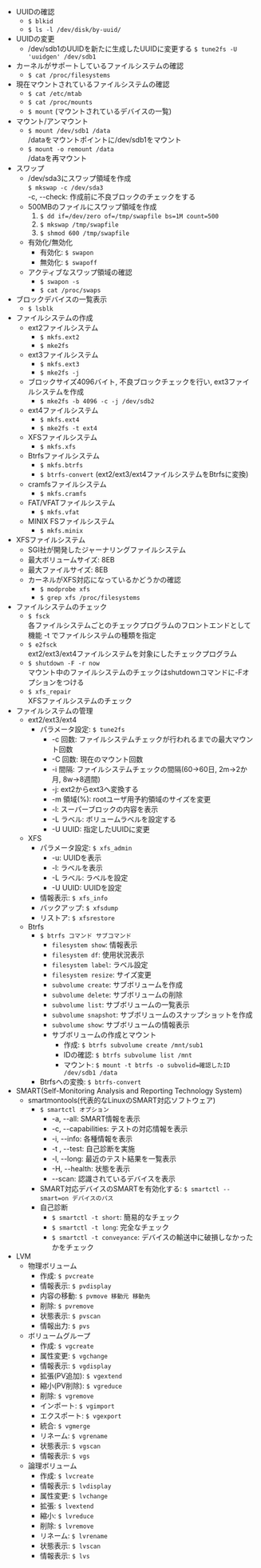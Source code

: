- UUIDの確認
    - `$ blkid`
    - `$ ls -l /dev/disk/by-uuid/`
- UUIDの変更
    -  /dev/sdb1のUUIDを新たに生成したUUIDに変更する
    `$ tune2fs -U 'uuidgen' /dev/sdb1`
- カーネルがサポートしているファイルシステムの確認
    - `$ cat /proc/filesystems`
- 現在マウントされているファイルシステムの確認
    - `$ cat /etc/mtab`
    - `$ cat /proc/mounts`
    - `$ mount` (マウントされているデバイスの一覧)
- マウント/アンマウント
    - `$ mount /dev/sdb1 /data`  
    /dataをマウントポイントに/dev/sdb1をマウント
    - `$ mount -o remount /data`  
    /dataを再マウント
- スワップ
    - /dev/sda3にスワップ領域を作成    
    `$ mkswap -c /dev/sda3`  
    -c, --check: 作成前に不良ブロックのチェックをする
    - 500MBのファイルにスワップ領域を作成
        1. `$ dd if=/dev/zero of=/tmp/swapfile bs=1M count=500`
        2. `$ mkswap /tmp/swapfile`
        3. `$ shmod 600 /tmp/swapfile`
    - 有効化/無効化
        - 有効化: `$ swapon`
        - 無効化: `$ swapoff`
    - アクティブなスワップ領域の確認
        - `$ swapon -s`
        - `$ cat /proc/swaps`
- ブロックデバイスの一覧表示
    - `$ lsblk`
- ファイルシステムの作成
    - ext2ファイルシステム
        - `$ mkfs.ext2`
        - `$ mke2fs`
    - ext3ファイルシステム
        - `$ mkfs.ext3`
        - `$ mke2fs -j`
    - ブロックサイズ4096バイト, 不良ブロックチェックを行い, ext3ファイルシステムを作成  
        - `$ mke2fs -b 4096 -c -j /dev/sdb2`
    - ext4ファイルシステム
        - `$ mkfs.ext4`
        - `$ mke2fs -t ext4`
    - XFSファイルシステム
        - `$ mkfs.xfs`
    - Btrfsファイルシステム
        - `$ mkfs.btrfs`
        - `$ btrfs-convert` (ext2/ext3/ext4ファイルシステムをBtrfsに変換)
    - cramfsファイルシステム
        - `$ mkfs.cramfs`
    - FAT/VFATファイルシステム
        - `$ mkfs.vfat`
    - MINIX FSファイルシステム
        - `$ mkfs.minix`
- XFSファイルシステム
    - SGI社が開発したジャーナリングファイルシステム
    - 最大ボリュームサイズ: 8EB
    - 最大ファイルサイズ: 8EB
    - カーネルがXFS対応になっているかどうかの確認
        - `$ modprobe xfs`
        - `$ grep xfs /proc/filesystems`
- ファイルシステムのチェック
    - `$ fsck`  
    各ファイルシステムごとのチェックプログラムのフロントエンドとして機能
    -t でファイルシステムの種類を指定
    - `$ e2fsck`  
    ext2/ext3/ext4ファイルシステムを対象にしたチェックプログラム
    - `$ shutdown -F -r now`  
    マウント中のファイルシステムのチェックはshutdownコマンドに-Fオプションをつける
    - `$ xfs_repair`  
    XFSファイルシステムのチェック
- ファイルシステムの管理
    - ext2/ext3/ext4
        - パラメータ設定: `$ tune2fs`
            - -c 回数: ファイルシステムチェックが行われるまでの最大マウント回数
            - -C 回数: 現在のマウント回数
            - -i 間隔: ファイルシステムチェックの間隔(60->60日, 2m->2か月, 8w->8週間)
            - -j: ext2からext3へ変換する
            - -m 領域(%): rootユーザ用予約領域のサイズを変更
            - -l: スーパーブロックの内容を表示
            - -L ラベル: ボリュームラベルを設定する
            - -U UUID: 指定したUUIDに変更
    - XFS
        - パラメータ設定: `$ xfs_admin`
            - -u: UUIDを表示
            - -l: ラベルを表示
            - -L ラベル: ラベルを設定
            - -U UUID: UUIDを設定
        - 情報表示: `$ xfs_info`
        - バックアップ: `$ xfsdump`
        - リストア: `$ xfsrestore`
    - Btrfs
        - `$ btrfs コマンド サブコマンド`
            - `filesystem show`: 情報表示
            - `filesystem df`: 使用状況表示
            - `filesystem label`: ラベル設定
            - `filesystem resize`: サイズ変更
            - `subvolume create`: サブボリュームを作成
            - `subvolume delete`: サブボリュームの削除
            - `subvolume list`: サブボリュームの一覧表示
            - `subvolume snapshot`: サブボリュームのスナップショットを作成
            - `subvolume show`: サブボリュームの情報表示
            - サブボリュームの作成とマウント
                - 作成: `$ btrfs subvolume create /mnt/sub1`
                - IDの確認: `$ btrfs subvolume list /mnt`
                - マウント: `$ mount -t btrfs -o subvolid=確認したID /dev/sdb1 /data`
        - Btrfsへの変換: `$ btrfs-convert`
- SMART(Self-Monitoring Analysis and Reporting Technology System)
    - smartmontools(代表的なLinuxのSMART対応ソフトウェア)
        - `$ smartctl オプション`
            - -a, --all: SMART情報を表示
            - -c, --capabilities: テストの対応情報を表示
            - -i, --info: 各種情報を表示
            - -t , --test: 自己診断を実施
            - -l, --long: 最近のテスト結果を一覧表示
            - -H, --health: 状態を表示
            - --scan: 認識されているデバイスを表示
        - SMART対応デバイスのSMARTを有効化する: `$ smartctl --smart=on デバイスのパス`
        - 自己診断
            - `$ smartctl -t short`: 簡易的なチェック
            - `$ smartctl -t long`: 完全なチェック
            - `$ smartctl -t conveyance`: デバイスの輸送中に破損しなかったかをチェック
- LVM
    - 物理ボリューム
        - 作成: `$ pvcreate`
        - 情報表示: `$ pvdisplay`
        - 内容の移動: `$ pvmove 移動元 移動先`
        - 削除: `$ pvremove`
        - 状態表示: `$ pvscan`
        - 情報出力: `$ pvs`
    - ボリュームグループ
        - 作成: `$ vgcreate`
        - 属性変更: `$ vgchange`
        - 情報表示: `$ vgdisplay`
        - 拡張(PV追加): `$ vgextend`
        - 縮小(PV削除): `$ vgreduce`
        - 削除: `$ vgremove`
        - インポート: `$ vgimport`
        - エクスポート: `$ vgexport`
        - 統合: `$ vgmerge`
        - リネーム: `$ vgrename`
        - 状態表示: `$ vgscan`
        - 情報表示: `$ vgs`
    - 論理ボリューム
        - 作成: `$ lvcreate`
        - 情報表示: `$ lvdisplay`
        - 属性変更: `$ lvchange`
        - 拡張: `$ lvextend`
        - 縮小: `$ lvreduce`
        - 削除: `$ lvremove`
        - リネーム: `$ lvrename`
        - 状態表示: `$ lvscan`
        - 情報表示: `$ lvs`